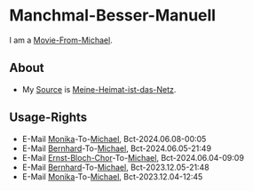 # Manchmal-Besser-Manuell

I am a [Movie-From-Michael](1111.md).

## About

- My [Source](600130.md) is [Meine-Heimat-ist-das-Netz](91000017.md).

## Usage-Rights

- E-Mail [Monika](70000105.md)-To-[Michael](0.md), Bct-2024.06.08-00:05
- E-Mail [Bernhard](70000106.md)-To-[Michael](0.md), Bct-2024.06.05-21:49
- E-Mail [Ernst-Bloch-Chor](2010013.md)-To-[Michael](0.md), Bct-2024.06.04-09:09
- E-Mail [Bernhard](70000106.md)-To-[Michael](0.md), Bct-2023.12.05-21:48
- E-Mail [Monika](70000105.md)-To-[Michael](0.md), Bct-2023.12.04-12:45
